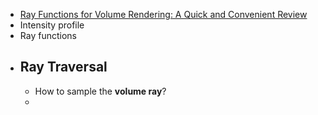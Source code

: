 - [Ray Functions for Volume Rendering: A Quick and Convenient Review ](https://www.youtube.com/watch?v=1PqvwOjnKJw&ab_channel=BobLaramee)
- Intensity profile
- Ray functions
- ## Ray Traversal
	- How to sample the **volume ray**?
	-